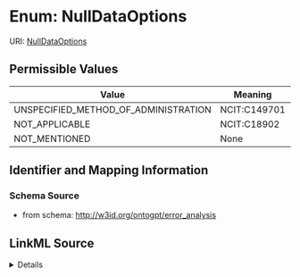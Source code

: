 # Enum: NullDataOptions



URI: [NullDataOptions](NullDataOptions.md)

## Permissible Values

| Value | Meaning | Description |
| --- | --- | --- |
| UNSPECIFIED_METHOD_OF_ADMINISTRATION | NCIT:C149701 |  |
| NOT_APPLICABLE | NCIT:C18902 |  |
| NOT_MENTIONED | None |  |









## Identifier and Mapping Information







### Schema Source


* from schema: http://w3id.org/ontogpt/error_analysis






## LinkML Source

<details>
```yaml
name: NullDataOptions
from_schema: http://w3id.org/ontogpt/error_analysis
rank: 1000
permissible_values:
  UNSPECIFIED_METHOD_OF_ADMINISTRATION:
    text: UNSPECIFIED_METHOD_OF_ADMINISTRATION
    meaning: NCIT:C149701
  NOT_APPLICABLE:
    text: NOT_APPLICABLE
    meaning: NCIT:C18902
    aliases:
    - not applicable
    - N/A
  NOT_MENTIONED:
    text: NOT_MENTIONED

```
</details>
